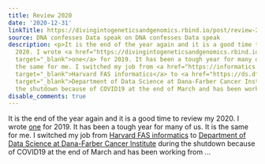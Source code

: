 ```yaml
---
title: Review 2020
date: '2020-12-31'
linkTitle: https://divingintogeneticsandgenomics.rbind.io/post/review-2020/
source: DNA confesses Data speak on DNA confesses Data speak
description: <p>It is the end of the year again and it is a good time to review my
  2020. I wrote <a href="https://divingintogeneticsandgenomics.rbind.io/post/the-end-of-2019/"
  target="_blank">one</a> for 2019. It has been a tough year for many of us. It is
  the same for me. I switched my job from <a href="https://informatics.fas.harvard.edu/pages/about.html"
  target="_blank">Harvard FAS informatics</a> to <a href="https://ds.dfci.harvard.edu/"
  target="_blank">Department of Data Science at Dana-Farber Cancer Institute</a> during
  the shutdown because of COVID19 at the end of March and has been working from ...
disable_comments: true
---
```

<p>It is the end of the year again and it is a good time to review my 2020. I wrote <a href="https://divingintogeneticsandgenomics.rbind.io/post/the-end-of-2019/" target="_blank">one</a> for 2019. It has been a tough year for many of us. It is the same for me. I switched my job from <a href="https://informatics.fas.harvard.edu/pages/about.html" target="_blank">Harvard FAS informatics</a> to <a href="https://ds.dfci.harvard.edu/" target="_blank">Department of Data Science at Dana-Farber Cancer Institute</a> during the shutdown because of COVID19 at the end of March and has been working from ...